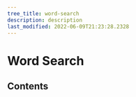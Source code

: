 ```yaml
---
tree_title: word-search
description: description
last_modified: 2022-06-09T21:23:28.2328
---
```


# Word Search

## Contents
